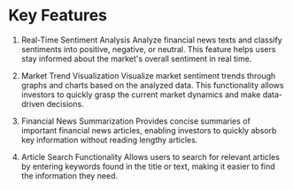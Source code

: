 # Key Features
1. Real-Time Sentiment Analysis
Analyze financial news texts and classify sentiments into positive, negative, or neutral. This feature helps users stay informed about the market's overall sentiment in real time.

2. Market Trend Visualization
Visualize market sentiment trends through graphs and charts based on the analyzed data. This functionality allows investors to quickly grasp the current market dynamics and make data-driven decisions.

3. Financial News Summarization
Provides concise summaries of important financial news articles, enabling investors to quickly absorb key information without reading lengthy articles.

4. Article Search Functionality
Allows users to search for relevant articles by entering keywords found in the title or text, making it easier to find the information they need.
